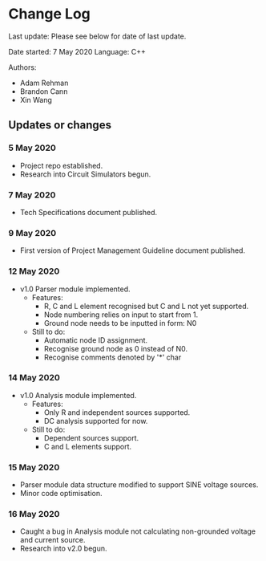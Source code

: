 # Change Log
Last update: Please see below for date of last update.

Date started: 7 May 2020
Language: C++

Authors: 
- Adam Rehman 
- Brandon Cann 
- Xin Wang

## Updates or changes
### 5 May 2020
- Project repo established.
- Research into Circuit Simulators begun.

### 7 May 2020
- Tech Specifications document published.

### 9 May 2020
- First version of Project Management Guideline document published.

### 12 May 2020
- v1.0 Parser module implemented.
  - Features:
    - R, C and L element recognised but C and L not yet supported.
    - Node numbering relies on input to start from 1.
    - Ground node needs to be inputted in form: N0
  - Still to do:
    - Automatic node ID assignment.
    - Recognise ground node as 0 instead of N0.
    - Recognise comments denoted by '*' char

### 14 May 2020
- v1.0 Analysis module implemented.
  - Features:
    - Only R and independent sources supported.
    - DC analysis supported for now.
  - Still to do:
    - Dependent sources support.
    - C and L elements support.

### 15 May 2020
- Parser module data structure modified to support SINE voltage sources.
- Minor code optimisation.

### 16 May 2020
- Caught a bug in Analysis module not calculating non-grounded voltage and current source.
- Research into v2.0 begun.
